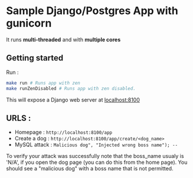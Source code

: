 # Sample Django/Postgres App with gunicorn
It runs **multi-threaded** and with **multiple cores**

## Getting started
Run :
```bash
make run # Runs app with zen
make runZenDisabled # Runs app with zen disabled.
```
This will expose a Django web server at [localhost:8100](http://localhost:8100)

## URLS : 
- Homepage : `http://localhost:8100/app`
- Create a dog : `http://localhost:8100/app/create/<dog_name>`
- MySQL attack : `Malicious dog", "Injected wrong boss name"); -- `

To verify your attack was successfully note that the boss_name usualy is 'N/A', if you open the dog page (you can do this from the home page). You should see a "malicious dog" with a boss name that is not permitted.
